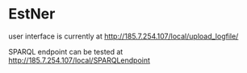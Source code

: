 # EstNer

user interface is currently at <a href="http://185.7.254.107/local/upload_logfile/">http://185.7.254.107/local/upload_logfile/<a/>

SPARQL endpoint can be tested at <a href="http://185.7.254.107/local/SPARQLendpoint/">http://185.7.254.107/local/SPARQLendpoint</a>
